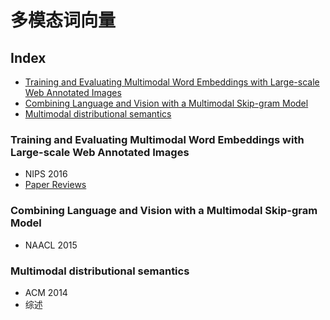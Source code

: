 多模态词向量
===

Index
---
<!-- TOC -->

- [Training and Evaluating Multimodal Word Embeddings with Large-scale Web Annotated Images](#training-and-evaluating-multimodal-word-embeddings-with-large-scale-web-annotated-images)
- [Combining Language and Vision with a Multimodal Skip-gram Model](#combining-language-and-vision-with-a-multimodal-skip-gram-model)
- [Multimodal distributional semantics](#multimodal-distributional-semantics)

<!-- /TOC -->

### Training and Evaluating Multimodal Word Embeddings with Large-scale Web Annotated Images
- NIPS 2016
- [Paper Reviews](https://media.nips.cc/nipsbooks/nipspapers/paper_files/nips29/reviews/253.html)

### Combining Language and Vision with a Multimodal Skip-gram Model
- NAACL 2015

### Multimodal distributional semantics
- ACM 2014
- 综述